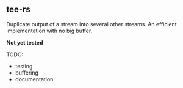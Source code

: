 ## tee-rs

Duplicate output of a stream into several other streams. An efficient implementation with no big buffer.

**Not yet tested**

TODO:

- testing
- buffering
- documentation
